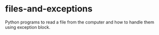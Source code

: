 # files-and-exceptions

Python programs to read a file from the computer and how to handle them using exception block.


